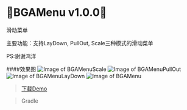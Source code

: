 :running:BGAMenu v1.0.0:running:
=======

滑动菜单

主要功能：支持LayDown, PullOut, Scale三种模式的滑动菜单

PS:谢谢鸿洋

####效果图
![Image of BGAMenuScale](http://bingoshare.u.qiniudn.com/BGAMenuScale.gif)
![Image of BGAMenuPullOut](http://bingoshare.u.qiniudn.com/BGAMenuPullOut.gif)
![Image of BGAMenuLayDown](http://bingoshare.u.qiniudn.com/BGAMenuLayDown.gif)
![Image of BGAMenu](http://bingoshare.u.qiniudn.com/BGAMenu.gif)

>[下载Demo](http://bingoshare.u.qiniudn.com/BGAMenu.apk)

>Gradle

```groovy

```